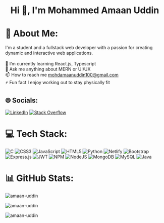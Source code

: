 <h1 align="center">Hi 👋, I'm Mohammed Amaan Uddin</h1>



# 💫 About Me:

I'm a student and a fullstack web developer with a passion for creating dynamic and interactive web applications. <br><br>🌱 I’m currently learning React.js, Typescript<br>💬 Ask me anything about MERN or UI/UX <br>📫 How to reach me mohdamaanuddin100@gmail.com<br>⚡ Fun fact I enjoy working out to stay physically fit



## 🌐 Socials:

[![LinkedIn](https://img.shields.io/badge/LinkedIn-%230077B5.svg?logo=linkedin&logoColor=white)](https://linkedin.com/in/amaan-uddin) [![Stack Overflow](https://img.shields.io/badge/-Stackoverflow-FE7A16?logo=stack-overflow&logoColor=white)](https://stackoverflow.com/users/16910338)



# 💻 Tech Stack:

![C](https://img.shields.io/badge/c-%2300599C.svg?style=for-the-badge&logo=c&logoColor=white) ![CSS3](https://img.shields.io/badge/css3-%231572B6.svg?style=for-the-badge&logo=css3&logoColor=white) ![JavaScript](https://img.shields.io/badge/javascript-%23323330.svg?style=for-the-badge&logo=javascript&logoColor=%23F7DF1E) ![HTML5](https://img.shields.io/badge/html5-%23E34F26.svg?style=for-the-badge&logo=html5&logoColor=white) ![Python](https://img.shields.io/badge/python-3670A0?style=for-the-badge&logo=python&logoColor=ffdd54) ![Netlify](https://img.shields.io/badge/netlify-%23000000.svg?style=for-the-badge&logo=netlify&logoColor=#00C7B7) ![Bootstrap](https://img.shields.io/badge/bootstrap-%23563D7C.svg?style=for-the-badge&logo=bootstrap&logoColor=white) ![Express.js](https://img.shields.io/badge/express.js-%23404d59.svg?style=for-the-badge&logo=express&logoColor=%2361DAFB) ![JWT](https://img.shields.io/badge/JWT-black?style=for-the-badge&logo=JSON%20web%20tokens) ![NPM](https://img.shields.io/badge/NPM-%23000000.svg?style=for-the-badge&logo=npm&logoColor=white) ![NodeJS](https://img.shields.io/badge/node.js-6DA55F?style=for-the-badge&logo=node.js&logoColor=white) ![MongoDB](https://img.shields.io/badge/MongoDB-%234ea94b.svg?style=for-the-badge&logo=mongodb&logoColor=white) ![MySQL](https://img.shields.io/badge/mysql-%2300f.svg?style=for-the-badge&logo=mysql&logoColor=white) ![Java](https://img.shields.io/badge/java-%23ED8B00.svg?style=for-the-badge&logo=java&logoColor=white)



# 📊 GitHub Stats:

<p align="left"><img src="https://github-readme-stats.vercel.app/api?username=amaan-uddin&theme=dark&hide_border=false&include_all_commits=false&count_private=false" alt="amaan-uddin" /></p>

<p align="left"><img src="https://github-readme-streak-stats.herokuapp.com/?user=amaan-uddin&theme=dark&hide_border=false" alt="amaan-uddin" /></p>

<p align="left"><img src="https://github-readme-stats.vercel.app/api/top-langs/?username=amaan-uddin&theme=dark&hide_border=false&include_all_commits=false&count_private=false&layout=compact" alt="amaan-uddin" /></p>